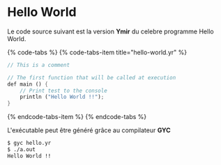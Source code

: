 # Hello World

Le code source suivant est la version **Ymir** du celebre programme Hello World.

{% code-tabs %}
{% code-tabs-item title="hello-world.yr" %}
```rust
// This is a comment

// The first function that will be called at execution
def main () {
    // Print test to the console
    println ("Hello World !!");
}
```
{% endcode-tabs-item %}
{% endcode-tabs %}

L'exécutable peut être généré grâce au compilateur **GYC**

```bash
$ gyc hello.yr
$ ./a.out
Hello World !!
```

